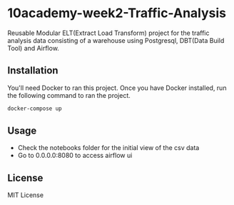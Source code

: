# 10academy-week2-Traffic-Analysis

Reusable Modular ELT(Extract Load Transform) project for the traffic analysis data consisting of a warehouse using Postgresql, DBT(Data Build Tool) and Airflow.

## Installation

You'll need Docker to ran this project. Once you have Docker installed, run the following command to ran the project.

```bash
docker-compose up
```

## Usage

- Check the notebooks folder for the initial view of the csv data
- Go to 0.0.0.0:8080 to access airflow ui

## License

MIT License
